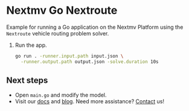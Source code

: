 # Nextmv Go Nextroute

Example for running a Go application on the Nextmv Platform using the
`Nextroute` vehicle routing problem solver.

1. Run the app.

    ```bash
    go run . -runner.input.path input.json \
      -runner.output.path output.json -solve.duration 10s
    ```

## Next steps

* Open `main.go` and modify the model.
* Visit our [docs][docs] and [blog][blog]. Need more assistance?
  [Contact][contact] us!

[docs]: https://docs.nextmv.io
[blog]: https://www.nextmv.io/blog
[contact]: https://www.nextmv.io/contact
